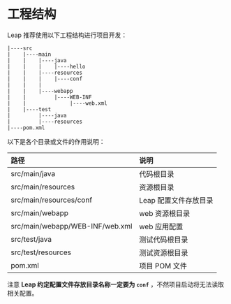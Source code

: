 # 工程结构

Leap 推荐使用以下工程结构进行项目开发：

```
|----src
|    |----main
|    |    |----java
|    |    |    |----hello
|    |    |----resources
|    |    |    |----conf
|    |    |
|    |    |----webapp
|    |         |----WEB-INF
|    |              |----web.xml
|    |----test
|         |----java
|         |----resources
|----pom.xml
```

以下是各个目录或文件的作用说明：

| 路径 | 说明 |
| :--- | :--- |
| src/main/java | 代码根目录 |
| src/main/resources | 资源根目录 |
| src/main/resources/conf | Leap 配置文件存放目录 |
| src/main/webapp | web 资源根目录 |
| src/main/webapp/WEB-INF/web.xml | web 应用配置 |
| src/test/java | 测试代码根目录 |
| src/test/resources | 测试资源根目录 |
| pom.xml | 项目 POM 文件 |

注意 **Leap 约定配置文件存放目录名称一定要为 `conf`** ，不然项目启动将无法读取相关配置。